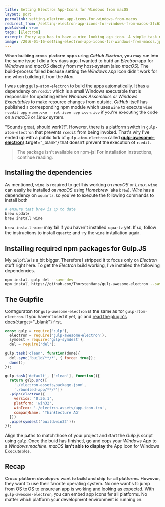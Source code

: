 ```yaml
---
title: Setting Electron App-Icons for Windows from macOS
layout: post
permalink: setting-electron-app-icons-for-windows-from-macos
redirect_from: /setting-electron-app-icons-for-windows-from-macos-3fc63ad19984
published: true
tags: [Electron]
excerpt: Every app has to have a nice looking app icon. A simple task may become complex, especially if you deal with multiple platforms. This article explains how to set app icons for Electron-based Windows apps from macOS.
image: /2016-01-16-setting-electron-app-icons-for-windows-from-macos.jpg
---
```


When building cross-platform apps using *GitHub Electron*, you may run into the same issue I did a few days ago. I wanted to build an *Electron* app for *Windows* and *macOS* directly from my host-system (also *macOS*). The build-process failed because setting the *Windows App* Icon didn't work for me when building it from the *Mac*.

I was using `gulp-atom-electron` to build the apps automatically. It has a dependency on `rcedit` which is a small Windows executable that is responsible for updating either *Windows Assemblies or Windows Executables* to make resource changes from outside. *GitHub* itself has published a corresponding npm module which uses `wine` to execute `wine rcedit app-name.exe --set-icon app-icon.ico` if you're executing the code on a *macOS* or *Linux* system.

"Sounds great, should work?!". However, there is a platform switch in `gulp-atom-electron` that prevents `rcedit` from being invoked. That's why I've ended up with a public fork of `gulp-atom-electron` called [**gulp-awesome-electron**](https://github.com/ThorstenHans/gulp-awesome-electron){:target="_blank"} that doesn't prevent the execution of `rcedit`.

> The package isn't available on npm-js! For installation instructions, continue reading.

## Installing the dependencies

As mentioned, `wine` is required to get this working on *macOS* or *Linux*. `wine` can easily be installed on *macOS* using *Homebrew* (aka `brew`). *Wine* has a dependency on `xquartz`, so you've to execute the following commands to install both:

```bash
# ensure that brew is up to date
brew update
brew install wine

```

`brew install wine` may fail if you haven't installed `xquartz` yet. If so, follow the instructions to install `xquartz` and try the `wine` installation again.

## Installing required npm packages for Gulp.JS

My `Gulpfile` is a bit bigger. Therefore I stripped it to focus only on *Electron* stuff right here. To get the *Electron* build working, I've installed the following dependencies.

```bash
npm install gulp del --save-dev
npm install https://github.com/ThorstenHans/gulp-awesome-electron --save-dev

```

## The Gulpfile

Configuration for `gulp-awesome-electron` is the same as for `gulp-atom-electron`. If you haven't used it yet, go and [read the plugin's docs](https://github.com/joaomoreno/gulp-atom-electron){:target="_blank"} first.

```javascript
const gulp = require('gulp'),
  electron = require('gulp-awesome-electron'),
  symdest = require('gulp-symdest'),
  del = require('del');

gulp.task('clean', function(done){
  del.sync('build/**/*', { force: true});
  done();
});

gulp.task('default', ['clean'], function(){
  return gulp.src([
    './electron-assets/package.json',
    './bundled-app/**/*'])
  .pipe(electron({
    version: '0.36.1',
    platform: 'win32',
    winIcon: './electron-assets/app-icon.ico',
    companyName: 'Thinktecture AG'
  }))
  .pipe(symdest('build/win32'));
});

```
Align the paths to match those of your project and start the *Gulp.js* script using `gulp`. Once the build has finished, go and copy your *Windows App* to a *Windows machine*. *macOS* **isn't able to display** the App Icon for Windows Executables.

## Recap

Cross-platform developers want to build and ship for all platforms. However, they want to use their favorite operating system. No one want's to jump from OS to OS to ensure an app is working and looking as expected. With `gulp-awesome-electron`, you can embed app icons for all platforms. No matter which platform your development environment is running on. 


